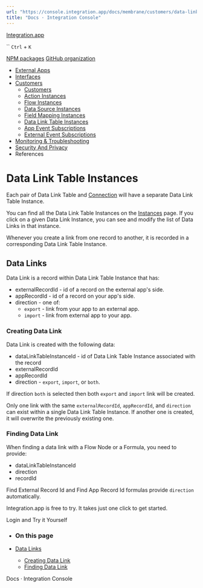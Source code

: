 ```yaml
---
url: "https://console.integration.app/docs/membrane/customers/data-link-table-instances"
title: "Docs · Integration Console"
---
```


[Integration.app](https://integration.app/)

`` `Ctrl` + `K`

[NPM packages](https://www.npmjs.com/~integration.app) [GitHub organization](https://github.com/integration-app)

- [External Apps](https://console.integration.app/docs/membrane/apps)
- [Interfaces](https://console.integration.app/docs/membrane/interfaces)
- [Customers](https://console.integration.app/docs/membrane/customers)
  - [Customers](https://console.integration.app/docs/membrane/customers/customers)
  - [Action Instances](https://console.integration.app/docs/membrane/customers/action-instances)
  - [Flow Instances](https://console.integration.app/docs/membrane/customers/flow-instances)
  - [Data Source Instances](https://console.integration.app/docs/membrane/customers/data-source-instances)
  - [Field Mapping Instances](https://console.integration.app/docs/membrane/customers/field-mapping-instances)
  - [Data Link Table Instances](https://console.integration.app/docs/membrane/customers/data-link-table-instances)
  - [App Event Subscriptions](https://console.integration.app/docs/membrane/customers/app-event-subscriptions)
  - [External Event Subscriptions](https://console.integration.app/docs/membrane/customers/external-event-subscriptions)
- [Monitoring & Troubleshooting](https://console.integration.app/docs/membrane/monitoring)
- [Security And Privacy](https://console.integration.app/docs/membrane/security-and-privacy)
- References

# Data Link Table Instances

Each pair of Data Link Table and [Connection](https://console.integration.app/docs/membrane/apps/connections) will have a separate Data Link Table Instance.

You can find all the Data Link Table Instances on the [Instances](https://console.integration.app/w/0/deployments/data-link-table-instances) page.
If you click on a given Data Link Instance, you can see and modify the list of Data Links in that instance.

Whenever you create a link from one record to another, it is recorded in a corresponding Data Link Table Instance.

## Data Links

Data Link is a record within Data Link Table Instance that has:

- externalRecordId - id of a record on the external app's side.
- appRecordId - id of a record on your app's side.
- direction - one of:
  - `export` \- link from your app to an external app.
  - `import` \- link from external app to your app.

### Creating Data Link

Data Link is created with the following data:

- dataLinkTableInstanceId - id of Data Link Table Instance associated with the record
- externalRecordId
- appRecordId
- direction - `export`, `import`, or `both`.

If direction `both` is selected then both `export` and `import` link will be created.

Only one link with the same `externalRecordId`, `appRecordId`, and `direction` can exist within a single Data Link Table Instance. If another one is created, it will overwrite the previously existing one.

### Finding Data Link

When finding a data link with a Flow Node or a Formula, you need to provide:

- dataLinkTableInstanceId
- direction
- recordId

Find External Record Id and Find App Record Id formulas provide `direction` automatically.

Integration.app is free to try. It takes just one click to get started.

Login and Try it Yourself

- ### On this page

- [Data Links](https://console.integration.app/docs/membrane/customers/data-link-table-instances#data-links)
  - [Creating Data Link](https://console.integration.app/docs/membrane/customers/data-link-table-instances#creating-data-link)
  - [Finding Data Link](https://console.integration.app/docs/membrane/customers/data-link-table-instances#finding-data-link)

Docs · Integration Console